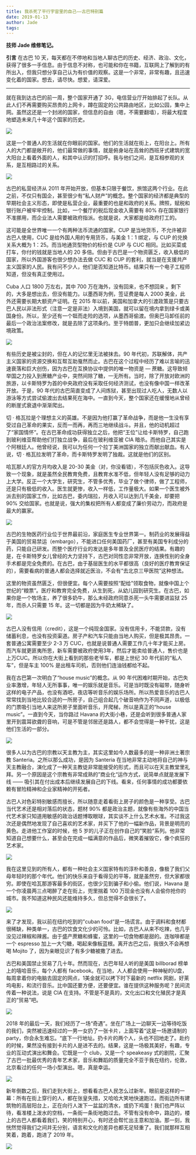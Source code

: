 ```yaml
---
title: 我杀死了平行宇宙里的自己——古巴特别篇
date: 2019-01-13
author: Jade
tags: 
---
```


**技师 Jade 维修笔记。**

<!--more-->


**引言**  在古巴 10 天，每天都在不停地和当地人聊古巴的历史、经济、政治、文化，获得了很多一手信息。由于信息不对称，也可能和你在书籍，互联网上了解到的有所出入，但我只想分享自己认为有价值的观察。这是一个非常，非常有趣，且迅速变化着的国家。想去，请尽快。想爱，请深爱。

- - - - - 

就在我到达古巴的前一周，整个国家开通了 3G，电信营业厅开始排起了长队。从此人们不再需要购买昂贵的上网卡，蹲在固定的公共路由地区，比如公园，集中上网。虽然这还是一个封闭的国家，但信息的自由（嗯，不需要翻墙），将最大程度地塑造未来几十年这个国家的历史。

![](https://cosmosrepair-1257028016.cos.ap-beijing.myqcloud.com/2019-06-26-640%20-28-.jpeg)

这是一个普通人的生活就在你眼前的国家。他们的生活就在街上，在阳台上。所有人的大门都是敞开的，他们最常做的事情，就是俯身站在高耸的西班牙式建筑的宽大阳台上看着外面的人，和其中认识的打招呼。我与他们之间，是互相参观的关系，是互相路过的关系。

![](https://cosmosrepair-1257028016.cos.ap-beijing.myqcloud.com/2019-06-26-640%20-29-.jpeg)

古巴的私营经济从 2011 年开始开放，但基本只限于餐饮，旅馆这两个行业。在此之前，不仅只有国企，甚至很少有“私人财产”的概念。整个国家的经济都是典型的早期社会主义形态，即使是私营企业，最重要的也是和政府的关系。牌照，赋税和银行账户被牢牢控制。比如，一个餐厅的税后现金收入需要有 80% 存在国家银行不准挪用，而企业法人需要被政府指派。也就是说，大家都是给政府打工的。

这可能是全世界唯一一个有两种法币流通的国家。CUP 是当地货币，不允许被非古巴人使用，CUC 是给外国人用的专用货币，与美金 1：1 绑定，与 CUP 的兑换关系大概为 1：25。而当地通货型物价的标价是 CUP 与 CUC 相同。比如买菜或打车，你付的钱就是当地人的 20 多倍。但由于古巴是一个物资匮乏，收入极低的国家，所以外国游客也很少想办法去做 CUC 和 CUP 的套利，就当是在支援共产主义国家的人民。我有问不少人，他们是否知道比特币。结果只有一个电子工程师知道，但没有真正使用过。

Cuba 人口 1800 万左右，其中 700 万在海外，没有回来，也不想回来 。剩下的，大多是想出去，但没有能力。以墨西哥为例，签证费是每人 2000 美金，此外还需要长期大额资产证明。在 2015 年以前，美国和加拿大的引渡政策是只要古巴人民以非法形式（注意一定是非法）入境到美国，就可以留在境内拿到绿卡或美国身份。所以，至少还有一个铤而走险的选项，从墨西哥偷渡。但奥巴马卸任前的最后一个政治法案修改，就是去除了这项条约。至于特朗普，更加只会继续加紧边境政策。

![](https://cosmosrepair-1257028016.cos.ap-beijing.myqcloud.com/2019-06-26-640%20-30-.jpeg)

有些历史是被尘封的，但在人的记忆里无法被抹去。90 年代初，苏联解体，共产主义国家的资源交换和互帮互助戛然而止。古巴在这个过程中经历了难以言喻的迅速衰落和巨大创伤，因为古巴在互换协议中提供的唯一物资是 — 蔗糖。这导致倾举国之力投入到蔗糖产业中，突然间除了糖，一无所有。当时，除了开放对欧洲的旅游，以卡斯特罗为首的中央政府没有采取任何经济测试，也没有像中国一样改革开放。于是，90 年代的古巴简直变成了人间炼狱，甚至出现过人吃人，无数人以游泳等方式尝试偷渡出去结果死在海中。一直到今天，整个国家还在缓慢地从曾经的断崖式衰退中渐渐爬出。

切 · 格瓦拉是个理想主义的英雄。不是因为他打赢了革命战争，而是他一生没有享受过自己革命的果实，反而一而再，再而三地继续战斗。并且，他的动机超过了“家国情怀”。在古巴革命成功获得独立之后，他把“王位”让给卡斯特罗，自己跑到玻利维亚帮助他们打独立战争，最后在玻利维亚被 CIA 暗杀。而他自己其实是个阿根廷人。他曾经说，我可以为任何一个拉丁美洲国家的独立而献出献血。有人说，切 · 格瓦拉发明了革命，而卡斯特罗发明了独裁。这就是他们的区别。

哈瓦那人的官方月均收入是 20-30 美金（对，你没看错），不包括灰色收入。这导致一个现象，就是虽然全民教育免费，且教育水准不低，但年轻人没有足够的动力上大学。反正一个大学生，研究生，不管多优秀，毕业了做个律师，做了工程师，还是只有极低的收入。医生就更惨，收入一样低，工作量极大。如果一个医生被外派去别的国家工作，比如古巴，委内瑞拉，月收入可以达到几千美金，却要把 90% 交给国家。也就是说，强大的集权把所有人都变成了廉价劳动力，而政府是最大的赢家。

![](https://cosmosrepair-1257028016.cos.ap-beijing.myqcloud.com/2019-06-26-640%20-31-.jpeg)

古巴的生物医药行业位于世界最前沿，家庭医生专业世界第一。制药业的发展得益于美国的贸易禁运（embargo），不能进口任何美国药厂，甚至有美国专利成分的药，只能自己研发。而整个医疗行业的发达是多年普及全民医疗的结果。有趣的是，在卡斯特罗女儿曾经的大力坚持下，古巴对同性恋非常开放，连换性别的全身手术都是完全免费的。在古巴，由于基层医生的水平都很高（良好的医疗教育保证的），需要看病的普通人都会选择就近医治，不会有“去北京三甲医院”这种想法。

这里的物资虽然匮乏，但很便宜。每个人需要按照“配给”领取食物，就像中国上个世纪的“粮票”。医疗和教育完全免费，从生到死，从幼儿园到研究生。在古巴，如果你是一个牧场主，养了很多奶牛，那么未经政府同意杀死一头牛需要进监狱 25 年，而杀人只需要 15 年。这一切都是因为牛奶太稀缺了。

![](https://cosmosrepair-1257028016.cos.ap-beijing.myqcloud.com/2019-06-26-640%20-32-.jpeg)

古巴人没有信用（credit），这是一个纯现金国家。没有信用卡，不能贷款，没有储蓄利息，也没有投资渠道。房子产和汽车只能由当地人购买，但是极其昂贵。一套普通公寓需要至少 2-3 万 CUC，也就是说普通人需要工作几十年才能买上房。而汽车就更匪夷所思，新车需要被政府使用3年，然后才能卖给普通人，售价也是上万CUC。所以你在大街上看到的那些老爷车，都是上世纪 30 年代前的“私人车”，但是车主 100% 是出租车司机，否则他们连油钱都给不起。

我在古巴第一次明白了“house music”的概念。从 90 年代困难时期开始，古巴失业率激增，年轻人无所事事，唯一的娱乐就是音乐。可是当时既没有磁带，随身听这样的电子产品，也没有酒吧，夜店等听音乐的娱乐场所。所以热爱音乐的古巴人常常找到当地比较合适的一所房子，自己组合起几个破音响作为不同声道，以极低的门票吸引当地人来这所房子里面听音乐，开爬梯，所以是真正的“house music”。一直到今天，当你路过 Havana 的大街小巷，还是会听到很多普通人家里开到震耳欲聋的音响，可是不管是邻居还是路人，都不会觉得是一种干扰，这是他们生活的一部分。

![](https://cosmosrepair-1257028016.cos.ap-beijing.myqcloud.com/2019-06-26-640%20-33-.jpeg)

很多人以为古巴的宗教以天主教为主，其实这里如今人数最多的是一种非洲土著宗教 Santeria。之所以那么成功，是因为 Santeria 在当地非常主动地将自己的神与天主教融合，演化成了一种天主教徒非常能接受的形式，而且可以在天主教堂里礼拜。另一个原因是这个宗教有非常成熟的”商业化“运作方式，说简单点就是发展下线 —— 吸引其在付出成本后继续发展自己的下线。看来，任何事情的成功都要依赖有冒险精神和企业家精神的开拓者。

古巴人对色彩特别敏感而擅长，所以随意走着看街上房子的颜色是一种享受。古巴当代艺术还是相对落后的状态，题材 90% 都是政治主题，就像有些海外的中国当代艺术家只知道用敏感的政治话题博取眼球，其实谈不上什么艺术水准。不过我这次还是偶然地发现了自己喜欢的艺术家，并买下了他的一幅新作品，背景是明亮的黄色。走进他工作室的时候，他 5 岁的儿子正在创作自己的”笑脸“系列。他非常知道自己想要什么，甚至会在完成一幅满意的作品后，微笑着摧毁它，像个疯狂的艺术家。

![](https://cosmosrepair-1257028016.cos.ap-beijing.myqcloud.com/2019-06-26-640%20-34-.jpeg)

我在这里见到的所有人，都有一种社会主义国家特有的淳朴和善良，像极了我们父母年轻时的那个年代。他们的快乐来自于看得见的平等，就是虽然穷，但大家都很穷。即使在哈瓦那游客最多的街区，也很少见到骗子和小偷。他们说，Havana 是一个你凌晨两三点喝醉了走在街上，兜里揣着 100 万现金也没有人会偷你抢你的城市。我不知道这种民风还能维持多久，但总觉得不会很长了。

![](https://cosmosrepair-1257028016.cos.ap-beijing.myqcloud.com/2019-06-26-640%20-35-.jpeg)

来了才发现，我以前在纽约吃到的”cuban food“是一场谎言。由于调料和食材都很稀缺，种类单一，古巴的饮食文化少的可怜。比如，古巴人从来不吃辣，也几乎没见过辣椒和辣酱。由于盛产蔗糖和蜂蜜，这里的一切食物都是甜的。连咖啡都是一个 espresso 加上一大勺糖，喝起来像板蓝根。离开古巴之后，我很久不会再想喝 Mojito 了，因为亲眼见识了有多少糖被撒了进去。

古巴和美国禁止贸易了几十年。然而现在，古巴年轻人听的是美国 billborad 榜单上的嘻哈音乐，每个人都有 facebook。在当地，人人都会使用一种神秘的U盘，每周拿着你的电脑去固定的网点，1美金就可以拷下时下最新的 netflix 网剧，好莱坞电影，和流行音乐。比中国还要方便，还要便宜。谁在提供这种服务呢？民间流传着一种说法，说是 CIA 在支持。不管是不是真的，文化出口和文化殖民才是真正的“贸易”吧。

![](https://cosmosrepair-1257028016.cos.ap-beijing.myqcloud.com/2019-06-26-640%20-36-.jpeg)

2018 年的最后一天，我们经历了一场“奇遇”。坐在广场上一边聊天一边等待吃饭的我们，突然被迅速经过的一男一女扔了一张卡片，上面写着“这是一场邀请制的 party，你会永生难忘。“底下一行地址。扔卡片的两个人，头也不回地走了。赴约的时候，果然没有接到卡片的人是进不去的。结果，这是一场极其美好，有趣，专业的互动式演出和舞会。它既是一个 club，又是一个 speakeasy 式的剧院，汇聚了古巴一批最优秀的青年艺术家，音乐和舞蹈的质量完全不亚于我在纽约，伦敦，北京看过的任何一场小型演出。嗯，真是幸运。

![](https://cosmosrepair-1257028016.cos.ap-beijing.myqcloud.com/2019-06-26-640%20-37-.jpeg)

新年倒数之后，我们走到大街上，想看看古巴人民怎么过新年。眼前是这样的一幕：所有在街上穿行的人，都在张皇失措，又哈哈大笑地快速跑过。而街边所有建筑物的高层阳台上，正在向行人泼下一盆盆的清水，或扔下鸡蛋！我们也严阵以待，看准楼上泼水的空档，一条街一条街地跑过去。不管有没有命中，路边的，楼上的古巴人都看着我们，笑的特别开心，有时还会帮忙出主意和加油。那一刻，我恍然觉得我们之间并无分别，语言和文化的差异也都无足轻重了。我们就那样互相笑着，跑着，跑进了 2019 年。

![](https://cosmosrepair-1257028016.cos.ap-beijing.myqcloud.com/2019-06-26-640%20-38-.jpeg)